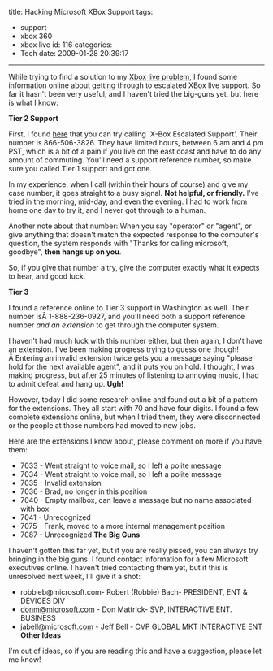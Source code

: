 title: Hacking Microsoft XBox Support
tags:
  - support
  - xbox 360
  - xbox live
id: 116
categories:
  - Tech
date: 2009-01-28 20:39:17
---

While trying to find a solution to my [Xbox live problem](http://www.offthehill.org/articles/2009/01/21/xbox-live-migration-saga-part-2/), I found some information online about getting through to escalated XBox live support. So far it hasn't been very useful, and I haven't tried the big-guns yet, but here is what I know:

**Tier 2 Support**

First, I found [here](http://consumerist.com/5007862/how-to-quickly-contact-intelligent-life-at-xbox-customer-service) that you can try calling 'X-Box Escalated Support'. Their number is 866-506-3826\. They have limited hours, between 6 am and 4 pm PST, which is a bit of a pain if you live on the east coast and have to do any amount of commuting. You'll need a support reference number, so make sure you called Tier 1 support and got one.

In my experience, when I call (within their hours of course) and give my case number, it goes straight to a busy signal. **Not helpful, or friendly.** I've tried in the morning, mid-day, and even the evening. I had to work from home one day to try it, and I never got through to a human.

Another note about that number: When you say "operator" or "agent", or give anything that doesn't match the expected response to the computer's question, the system responds with "Thanks for calling microsoft, goodbye", **then hangs up on you**.

So, if you give that number a try, give the computer exactly what it expects to hear, and good luck.

**Tier 3**

I found a reference online to Tier 3 support in Washington as well. Their number isÂ 1-888-236-0927, and you'll need both a support reference number _and an extension_ to get through the computer system.

I haven't had much luck with this number either, but then again, I don't have an extension. I've been making progress trying to guess one though!Â Entering an invalid extension twice gets you a message saying "please hold for the next available agent", and it puts you on hold. I thought, I was making progress, but after 25 minutes of listening to annoying music, I had to admit defeat and hang up. **Ugh!**

However, today I did some research online and found out a bit of a pattern for the extensions. They all start with 70 and have four digits. I found a few complete extensions online, but when I tried them, they were disconnected or the people at those numbers had moved to new jobs.

Here are the extensions I know about, please comment on more if you have them:

*   7033 - Went straight to voice mail, so I left a polite message
*   7034 - Went straight to voice mail, so I left a polite message
*   7035 - Invalid extension
*   7036 - Brad, no longer in this position
*   7040 - Empty mailbox, can leave a message but no name associated with box
*   7041 - Unrecognized
*   7075 - Frank, moved to a more internal management position
*   7087 - Unrecognized
**The Big Guns**

I haven't gotten this far yet, but if you are really pissed, you can always try bringing in the big guns. I found contact information for a few Microsoft executives online. I haven't tried contacting them yet, but if this is unresolved next week, I'll give it a shot:

*   robbieb@microsoft.com- Robert (Robbie) Bach- PRESIDENT, ENT &amp; DEVICES DIV
*   donm@microsoft.com - Don Mattrick- SVP, INTERACTIVE ENT. BUSINESS
*   jabell@microsoft.com - Jeff Bell - CVP GLOBAL MKT INTERACTIVE ENT
**Other Ideas**

I'm out of ideas, so if you are reading this and have a suggestion, please let me know!